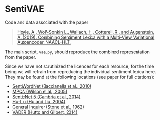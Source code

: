 # SentiVAE

Code and data associated with the paper

> [Hoyle, A., Wolf-Sonkin L., Wallach, H., Cotterell, R., and Augenstein, A. (2019). Combining Sentiment Lexica with a Multi-View Variational Autoencoder. NAACL-HLT.](https://arxiv.org/abs/1904.02839)

The main script, `vae.py`, should reproduce the combined representation from the paper.

Since we have not scrutinized the licences for each resource, for the time being we will refrain from reproducing the individual sentiment lexica here. They may be found at the following locations (see paper for full citations):

* [SentiWordNet (Baccianella et al., 2010)](https://sentiwordnet.isti.cnr.it/)
* [MPQA (Wilson et al., 2005)](http://mpqa.cs.pitt.edu/lexicons/subj_lexicon/)
* [SenticNet 5 (Cambria et al., 2014)](http://sentic.net/downloads/)
* [Hu-Liu (Hu and Liu, 2004)](https://www.cs.uic.edu/~liub/FBS/sentiment-analysis.html#lexicon)
* [General Inquirer (Stone et al., 1962)](http://www.wjh.harvard.edu/~inquirer/spreadsheet_guide.htm)
* [VADER (Hutto and Gilbert, 2014)](https://github.com/cjhutto/vaderSentiment)
